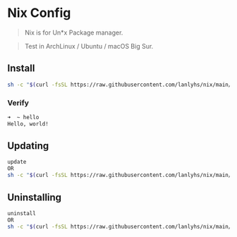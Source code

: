 # Nix Config

> Nix is for Un*x Package manager.

> Test in ArchLinux / Ubuntu / macOS Big Sur.

## Install

```sh
sh -c "$(curl -fsSL https://raw.githubusercontent.com/lanlyhs/nix/main/tools/install.sh)"
```

### Verify

```sh
➜  ~ hello
Hello, world!
```

## Updating

```sh
update
OR
sh -c "$(curl -fsSL https://raw.githubusercontent.com/lanlyhs/nix/main/tools/update.sh)"
```

## Uninstalling

```sh
uninstall
OR
sh -c "$(curl -fsSL https://raw.githubusercontent.com/lanlyhs/nix/main/tools/uninstall.sh)"
```
